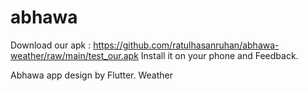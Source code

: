 # abhawa

Download our apk : https://github.com/ratulhasanruhan/abhawa-weather/raw/main/test_our.apk
Install it on your phone and Feedback.

 Abhawa app design by Flutter. Weather
